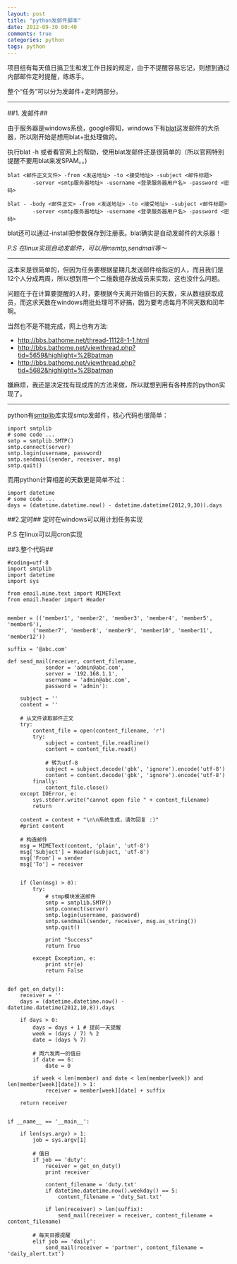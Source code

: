 ```yaml
---
layout: post
title: "python发邮件脚本"
date: 2012-09-30 00:40
comments: true
categories: python
tags: python 
---
```


[blat]: http://www.blat.net

项目组有每天值日搞卫生和发工作日报的规定，由于不提醒容易忘记，则想到通过内部邮件定时提醒，练练手。

整个“任务”可以分为发邮件+定时两部分。


---

##1. 发邮件##

由于服务器是windows系统，google得知，windows下有[blat]这发邮件的大杀器，所以刚开始是想用blat+批处理做的。

执行blat -h 或者看官网上的帮助，使用blat发邮件还是很简单的（所以官网特别提醒不要用blat来发SPAM。。)

    blat <邮件正文文件> -from <发送地址> -to <接受地址> -subject <邮件标题> 
            -server <smtp服务器地址> -username <登录服务器用户名> -password <密码>

    blat - -body <邮件正文> -from <发送地址> -to <接受地址> -subject <邮件标题> 
            -server <smtp服务器地址> -username <登录服务器用户名> -password <密码>

blat还可以通过-install把参数保存到注册表。blat确实是自动发邮件的大杀器！

*P.S 在linux实现自动发邮件，可以用msmtp,sendmail等～*

---

这本来是很简单的，但因为任务要根据星期几发送邮件给指定的人，而且我们是12个人分成两周，所以想到用一个二维数组存放成员来实现，这也没什么问题。

问题在于在计算要提醒的人时，要根据今天离开始值日的天数，来从数组获取成员，而这求天数在windows用批处理可不好搞，因为要考虑每月不同天数和闰年啊。

当然也不是不能完成，网上也有方法:

- <http://bbs.bathome.net/thread-11128-1-1.html>
- <http://bbs.bathome.net/viewthread.php?tid=5659&highlight=%2Bbatman>
- <http://bbs.bathome.net/viewthread.php?tid=5682&highlight=%2Bbatman>

嫌麻烦，我还是决定找有现成库的方法来做，所以就想到用有各种库的python实现了。

<!-- more -->

---

python有[smtplib](http://docs.python.org/library/smtplib.html "smtplib")库实现smtp发邮件，核心代码也很简单：

    import smtplib
    # some code ...
    smtp = smtplib.SMTP()
    smtp.connect(server)
    smtp.login(username, password)
    smtp.sendmail(sender, receiver, msg)
    smtp.quit()

而用python计算相差的天数更是简单不过：

    import datetime
    # some code ...
    days = (datetime.datetime.now() - datetime.datetime(2012,9,30)).days


##2.定时##
定时在windows可以用计划任务实现

P.S 在linux可以用cron实现


##3.整个代码##

    #coding=utf-8
    import smtplib
    import datetime
    import sys
    
    from email.mime.text import MIMEText
    from email.header import Header
    
    
    member = (('member1', 'member2', 'member3', 'member4', 'member5', 'member6'),
            ('member7', 'member8', 'member9', 'member10', 'member11', 'member12'))
    
    suffix = '@abc.com'
    
    def send_mail(receiver, content_filename,
                sender = 'admin@abc.com',
                server = '192.168.1.1',
                username = 'admin@abc.com',
                password = 'admin'):
    
        subject = ''
        content = ''
    
        # 从文件读取邮件正文
        try:
            content_file = open(content_filename, 'r')
            try:
                subject = content_file.readline()
                content = content_file.read()
    
                # 转为utf-8
                subject = subject.decode('gbk', 'ignore').encode('utf-8')
                content = content.decode('gbk', 'ignore').encode('utf-8')
            finally:
                content_file.close()
        except IOError, e:
            sys.stderr.write("cannot open file " + content_filename)
            return
    
        content = content + "\n\n系统生成，请勿回复 :)"
        #print content
    
        # 构造邮件
        msg = MIMEText(content, 'plain', 'utf-8')
        msg['Subject'] = Header(subject, 'utf-8')
        msg['From'] = sender
        msg['To'] = receiver
    
    
        if (len(msg) > 0):
            try:
                # stmp模块发送邮件
                smtp = smtplib.SMTP()
                smtp.connect(server)
                smtp.login(username, password)
                smtp.sendmail(sender, receiver, msg.as_string())
                smtp.quit()
    
                print "Success"
                return True
    
            except Exception, e:
                print str(e)
                return False
    
    
    def get_on_duty():
        receiver = ''
        days = (datetime.datetime.now() - datetime.datetime(2012,10,8)).days
    
        if days > 0:
            days = days + 1 # 提前一天提醒
            week = (days / 7) % 2
            date = (days % 7)
    
            # 周六发周一的值日
            if date == 6:
                date = 0
    
            if week < len(member) and date < len(member[week]) and len(member[week][date]) > 1:
                receiver = member[week][date] + suffix
    
        return receiver
    
    
    if __name__ == '__main__':
    
        if len(sys.argv) > 1:
            job = sys.argv[1]
    
            # 值日
            if job == 'duty':
                receiver = get_on_duty()
                print receiver
    
                content_filename = 'duty.txt'
                if datetime.datetime.now().weekday() == 5:
                    content_filename = 'duty_Sat.txt'
    
                if len(receiver) > len(suffix):
                    send_mail(receiver = receiver, content_filename = content_filename)
    
            # 每天日报提醒
            elif job == 'daily':
                send_mail(receiver = 'partner', content_filename = 'daily_alert.txt')

